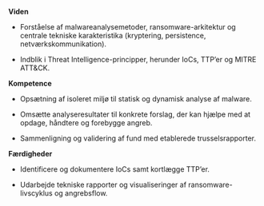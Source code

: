 **Viden**

- Forståelse af malwareanalysemetoder, ransomware-arkitektur og centrale tekniske karakteristika (kryptering, persistence, netværkskommunikation).

- Indblik i Threat Intelligence-principper, herunder IoCs, TTP’er og MITRE ATT&CK.

**Kompetence**

- Opsætning af isoleret miljø til statisk og dynamisk analyse af malware.

- Omsætte analyseresultater til konkrete forslag, der kan hjælpe med at opdage, håndtere og forebygge angreb.

- Sammenligning og validering af fund med etablerede trusselsrapporter.

**Færdigheder**

- Identificere og dokumentere IoCs samt kortlægge TTP’er.

- Udarbejde tekniske rapporter og visualiseringer af ransomware-livscyklus og angrebsflow.